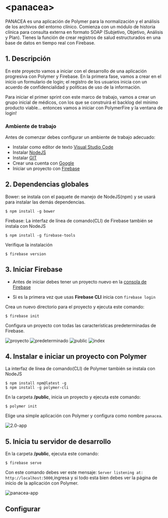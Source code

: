 # \<panacea\>

PANACEA es una aplicación de Polymer para la normalización y el análisis de los archivos del entorno clínico. Comienza con un módulo de historia clínica para consulta externa en formato SOAP (Subjetivo, Objetivo, Análisis y Plan). Tienes la función de crear registros de salud estructurados en una base de datos en tiempo real con Firebase.

## 1. Descripción

En  este proyecto vamos a iniciar con el desarrollo de una aplicación progresiva con Polymer y Firebase. En la primera fase, vamos a crear en el inicio un formulario de login; el registro de los usuarios inicia con un acuerdo de confidencialidad y políticas de uso de la información.

Para iniciar el primer sprint con este marco de trabajo, vamos a crear un grupo inicial de médicos, con los que se construirá el backlog del mínimo producto viable… entonces vamos a iniciar con PolymerFire y la ventana de login! 

### Ambiente de trabajo

Antes de comenzar debes configurar un ambiente de trabajo adecuado:
- Instalar como editor de texto [Visual Studio Code](https://code.visualstudio.com/)
- Instalar [NodeJS](https://nodejs.org)
- Instalar [GIT](https://git-scm.com/)
- Crear una cuenta con [Google](https://accounts.google.com/SignUp)
- Iniciar un proyecto con [Firebase](https://console.firebase.google.com/u/0/)

## 2. Dependencias globales

Bower: se instala con el paquete de manejo de NodeJS(npm) y se usará para instalar las demás dependencias.

```linux & windows
$ npm install -g bower
```

Firebase: La interfaz de línea de comando(CLI) de Firebase también se instala con NodeJS 

```linux & windows
$ npm install -g firebase-tools
```
Verifique la instalación 

```linux & windows
$ firebase version
```
## 3. Iniciar Firebase

* Antes de iniciar debes tener un proyecto nuevo en la [consola de Firebase](https://console.firebase.google.com/u/0/)

* Si es la primera vez que usas **Firebase CLI** inicia con ```firebase login```

Crea un nuevo directorio para el proyecto y ejecuta este comando:

```linux & windows
$ firebase init
```
Configura un proyecto con todas las características predeterminadas de Firebase.

![proyecto]()
![predeterminado]()
![public]()
![index]()

## 4. Instalar e iniciar un proyecto con Polymer

La interfaz de línea de comando(CLI) de Polymer también se instala con NodeJS

```linux & windows
$ npm install npm@latest -g
$ npm install -g polymer-cli
```

En la carpeta **/public**, inicia un proyecto y ejecuta este comando:

```linux & windows
$ polymer init
```
Elige una simple aplicación con Polymer y configura como nombre ```panacea```.

![2.0-app](https://storage.googleapis.com/panacea-app/polymer2app.png)

## 5. Inicia tu servidor de desarrollo

En la carpeta **/public**, ejecuta este comando:

```linux & windows
$ firebase serve
```
Con este comando debes ver este mensaje: ```Server listening at: http://localhost:5000```,ingresa y si todo esta bien debes ver la página de inicio de la aplicación con Polymer. 

![panacea-app](https://storage.googleapis.com/panacea-app/panacea-app.png)

## Configurar